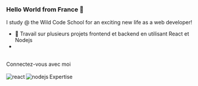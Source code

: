 ### Hello World from France 👋 

I study @ the Wild Code School for an exciting new life as a web developer!

- 🔭 Travail sur plusieurs projets frontend et backend en utilisant React et Nodejs 
- 
<br>
Connectez-vous avec moi
<a href="https://www.linkedin.com/in/r%C3%A9my-chazelas-4837bb20b/%22%3E<img align="left" alt="linked-in" src="https://img.shields.io/badge/linkedin-%230077B5.svg?&style=for-the-badge&logo=linkedin&logoColor=white" /></a>
<br> 
<br>
Expertise 
<img align="left" alt="react" src="https://img.shields.io/badge/react%20-%2320232a.svg?&style=for-the-badge&logo=react&logoColor=%2361DAFB" />

<img align="left" alt="nodejs" src="https://img.shields.io/badge/node.js%20-%2343853D.svg?&style=for-the-badge&logo=node.js&logoColor=white" />
<br> 
<br>
